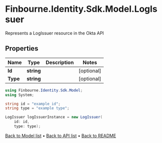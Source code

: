 # Finbourne.Identity.Sdk.Model.LogIssuer
Represents a LogIssuer resource in the Okta API

## Properties

Name | Type | Description | Notes
------------ | ------------- | ------------- | -------------
**Id** | **string** |  | [optional] 
**Type** | **string** |  | [optional] 

```csharp
using Finbourne.Identity.Sdk.Model;
using System;

string id = "example id";
string type = "example type";

LogIssuer logIssuerInstance = new LogIssuer(
    id: id,
    type: type);
```

[Back to Model list](../README.md#documentation-for-models) &#8226; [Back to API list](../README.md#documentation-for-api-endpoints) &#8226; [Back to README](../README.md)

